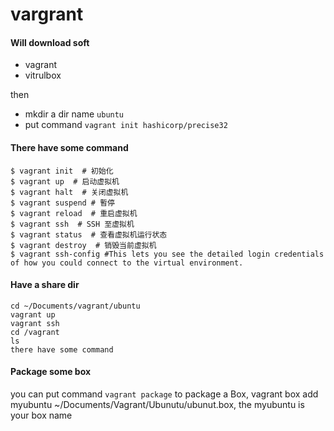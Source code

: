 # vargrant

#### Will download soft

- vagrant
- vitrulbox

then

- mkdir a dir name `ubuntu`
- put command `vagrant init hashicorp/precise32`


#### There have some command
```
$ vagrant init  # 初始化
$ vagrant up  # 启动虚拟机
$ vagrant halt  # 关闭虚拟机
$ vagrant suspend # 暫停
$ vagrant reload  # 重启虚拟机
$ vagrant ssh  # SSH 至虚拟机
$ vagrant status  # 查看虚拟机运行状态
$ vagrant destroy  # 销毁当前虚拟机
$ vagrant ssh-config #This lets you see the detailed login credentials of how you could connect to the virtual environment.
```

#### Have a share dir
```
cd ~/Documents/vagrant/ubuntu
vagrant up
vagrant ssh
cd /vagrant
ls
there have some command
```


#### Package some box
you can put command `vagrant package` to package a Box, vagrant box add myubuntu ~/Documents/Vagrant/Ubunutu/ubunut.box, the myubuntu is your box name 

